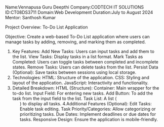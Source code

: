 Name:Vennapusa Guru Deepthi
Company:CODTECH IT SOLUTIONS
ID:CT08DS3711
Domain:Web Development
Duration:July to August 2024
Mentor: Santhosh Kumar

Project Overview: To-Do List Application

Objective:
Create a web-based To-Do List application where users can manage tasks by adding, removing, and marking them as completed.

1. Key Features:
Add New Tasks: Users can input tasks and add them to the list.
View Tasks: Display tasks in a list format.
Mark Tasks as Completed: Users can toggle tasks between completed and incomplete states.
Remove Tasks: Users can delete tasks from the list.
Persist Data (Optional): Save tasks between sessions using local storage.
2. Technologies:
HTML: Structure of the application.
CSS: Styling and layout of the application.
JavaScript: Interactivity and functionality.
3. Detailed Breakdown:
HTML (Structure):
Container: Main wrapper for the to-do list.
Input Field: For entering new tasks.
Add Button: To add the task from the input field to the list.
Task List: A list (<ul>) to display all tasks.
4.Additional Features (Optional):
Edit Tasks: Enable task editing.
Task Priority/Categories: Allow categorizing or prioritizing tasks.
Due Dates: Implement deadlines or due dates for tasks.
Responsive Design: Ensure the application is mobile-friendly.






